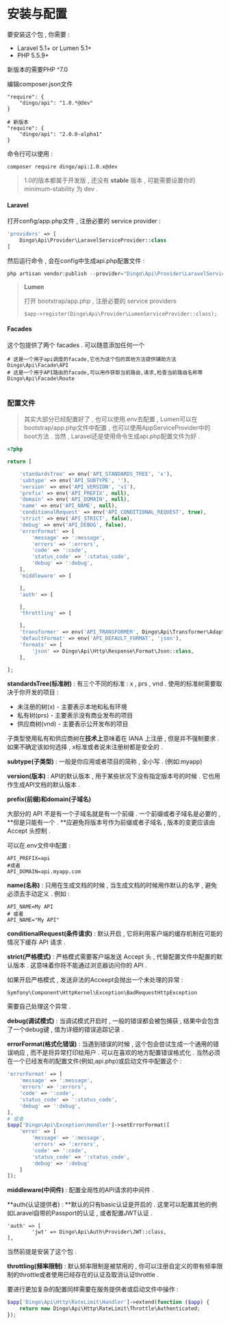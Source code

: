 # 安装与配置

要安装这个包 , 你需要 :

* Laravel 5.1+ or Lumen 5.1+
* PHP 5.5.9+

新版本的需要PHP ^7.0

编辑composer.json文件

```
"require": {
    "dingo/api": "1.0.*@dev"
}

# 新版本
"require": {
    "dingo/api": "2.0.0-alpha1"
}
```

命令行可以使用 :

```
composer require dingo/api:1.0.x@dev
```

> 1.0的版本都属于开发版 , 还没有 **stable** 版本 , 可能需要设置你的 minimum-stability 为 dev .

#### Laravel

打开config/app.php文件 , 注册必要的 service provider  :

```php
'providers' => [ 
    Dingo\Api\Provider\LaravelServiceProvider::class
]
```

然后运行命令 , 会在config中生成api.php配置文件 :

```php
php artisan vendor:publish --provider="Dingo\Api\Provider\LaravelServiceProvider"
```

> **Lumen**
>
> 打开 bootstrap/app.php , 注册必要的 service providers
>
> ```
> $app->register(Dingo\Api\Provider\LumenServiceProvider::class);
> ```

#### Facades

这个包提供了两个 facades . 可以随意添加任何一个

```
# 这是一个用于api调度的facade,它也为这个包的其他方法提供辅助方法
Dingo\Api\Facade\API
# 这是一个用于API路由的facade,可以用作获取当前路由,请求,检查当前路由名称等
Dingo\Api\Facade\Route


```

### 配置文件

> 其实大部分已经配置好了 , 也可以使用.env去配置 , Lumen可以在bootstrap/app.php文件中配置 , 也可以使用AppServiceProvider中的boot方法 . 当然 , Laravel还是使用命令生成api.php配置文件为好 .

```php
<?php

return [

    'standardsTree' => env('API_STANDARDS_TREE', 'x'),
    'subtype' => env('API_SUBTYPE', ''),
    'version' => env('API_VERSION', 'v1'),
    'prefix' => env('API_PREFIX', null),
    'domain' => env('API_DOMAIN', null),
    'name' => env('API_NAME', null),
    'conditionalRequest' => env('API_CONDITIONAL_REQUEST', true),
    'strict' => env('API_STRICT', false),
    'debug' => env('API_DEBUG', false),
    'errorFormat' => [
        'message' => ':message',
        'errors' => ':errors',
        'code' => ':code',
        'status_code' => ':status_code',
        'debug' => ':debug',
    ],
    'middleware' => [

    ],
    'auth' => [

    ],
    'throttling' => [

    ],
    'transformer' => env('API_TRANSFORMER', Dingo\Api\Transformer\Adapter\Fractal::class),
    'defaultFormat' => env('API_DEFAULT_FORMAT', 'json'),
    'formats' => [
        'json' => Dingo\Api\Http\Response\Format\Json::class,
    ],

];
```

**standardsTree\(标准树\)** : 有三个不同的标准 : x , prs , vnd . 使用的标准树需要取决于你开发的项目 :

* 未注册的树\(x\) - 主要表示本地和私有环境
* 私有树\(prs\) - 主要表示没有商业发布的项目
* 供应商树\(vnd\) - 主要表示公开发布的项目

子类型使用私有和供应商树在**技术上**意味着在 IANA 上注册 , 但是并不强制要求 . 如果不确定该如何选择 , x标准或者说未注册树都是安全的 .

**subtype\(子类型\)** : 一般是你应用或者项目的简称 , 全小写 . \(例如:myapp\)

**version\(版本\)** : API的默认版本 , 用于某些状况下没有指定版本号的时候 . 它也用作生成API文档的默认版本 .

**prefix\(前缀\)和domain\(子域名\)**

大部分的 API 不是有一个子域名就是有一个前缀 . 一个前缀或者子域名是必要的 , **但是只能有一个 . **应避免将版本号作为前缀或者子域名 , 版本的变更应该由 Accept 头控制 .

可以在.env文件中配置 :

```
API_PREFIX=api
#或者
API_DOMAIN=api.myapp.com
```

**name\(名称\)** : 只用在生成文档的时候 , 当生成文档的时候用作默认的名字 , 避免必须去手动定义 . 例如 :

```
API_NAME=My API
# 或者
API_NAME="My API"
```

**conditionalRequest\(条件请求\)** : 默认开启 , 它将利用客户端的缓存机制在可能的情况下缓存 API 请求 .

**strict\(严格模式\)** : 严格模式需要客户端发送 Accept 头 , 代替配置文件中配置的默认版本 . 这意味着你将不能通过浏览器访问你的 API .

如果开启严格模式 , 发送非法的Acceept会抛出一个未处理的异常 :

```
Symfony\Component\HttpKernel\Exception\BadRequestHttpException
```

需要自己处理这个异常 .

**debug\(调试模式\)** : 当调试模式开启时 , 一般的错误都会被包捕获 , 结果中会包含了一个debug键 , 值为详细的错误追踪记录 .

**errorFormat\(格式化错误\)** : 当遇到错误的时候 , 这个包会尝试生成一个通用的错误响应 , 而不是将异常打印给用户 . 可以在喜欢的地方配置错误格式化 . 当然必须在一个已经发布的配置文件\(例如,api.php\)或启动文件中配置这个 :

```php
'errorFormat' => [
    'message' => ':message',
    'errors' => ':errors',
    'code' => ':code',
    'status_code' => ':status_code',
    'debug' => ':debug',
],
# 或者
$app['Dingo\Api\Exception\Handler']->setErrorFormat([
    'error' => [ 
        'message' => ':message', 
        'errors' => ':errors', 
        'code' => ':code', 
        'status_code' => ':status_code', 
        'debug' => ':debug'
    ] 
]);
```

**middleware\(中间件\)** : 配置全局性的API请求的中间件 . 

**auth\(认证提供者\) : **默认的只有basic认证是开启的 . 这里可以配置其他的例如Laravel自带的Passport的认证 , 或者配置JWT认证 . 

```
'auth' => [
        'jwt' => Dingo\Api\Auth\Provider\JWT::class,
],
```

当然前提是安装了这个包 . 

**throttling\(频率限制\)** : 默认频率限制是被禁用的 , 你可以注册自定义的带有频率限制的throttle或者使用已经存在的认证及取消认证throttle . 

要进行更加复杂的配置同样需要在服务提供者或启动文件中操作 : 

```php
$app['Dingo\Api\Http\RateLimit\Handler']->extend(function ($app) {
    return new Dingo\Api\Http\RateLimit\Throttle\Authenticated;
});
```



